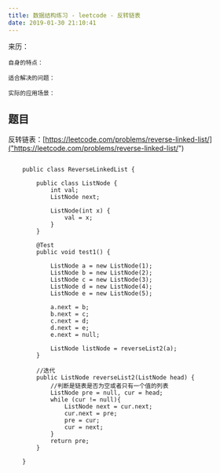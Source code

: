 ```yaml
---
title: 数据结构练习 - leetcode - 反转链表
date: 2019-01-30 21:10:41
---
```

<div class="tip">
	来历：
				
	自身的特点：
		
	适合解决的问题：
		
	实际的应用场景：
		
</div>

## 题目 ##

反转链表：[https://leetcode.com/problems/reverse-linked-list/]("https://leetcode.com/problems/reverse-linked-list/")

```

	public class ReverseLinkedList {
	
	    public class ListNode {
	        int val;
	        ListNode next;
	
	        ListNode(int x) {
	            val = x;
	        }
	    }
	
	    @Test
	    public void test1() {
	
	        ListNode a = new ListNode(1);
	        ListNode b = new ListNode(2);
	        ListNode c = new ListNode(3);
	        ListNode d = new ListNode(4);
	        ListNode e = new ListNode(5);
	
	        a.next = b;
	        b.next = c;
	        c.next = d;
	        d.next = e;
	        e.next = null;
	
	        ListNode listNode = reverseList2(a);
	    }
	
	    //迭代
	    public ListNode reverseList2(ListNode head) {
	        //判断是链表是否为空或者只有一个值的列表
	        ListNode pre = null, cur = head;
	        while (cur != null){
	            ListNode next = cur.next;
	            cur.next = pre;
	            pre = cur;
	            cur = next;
	        }
	        return pre;
	    }
	
	}

```